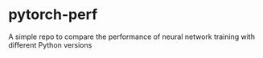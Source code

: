 # pytorch-perf
A simple repo to compare the performance of neural network training with different Python versions
